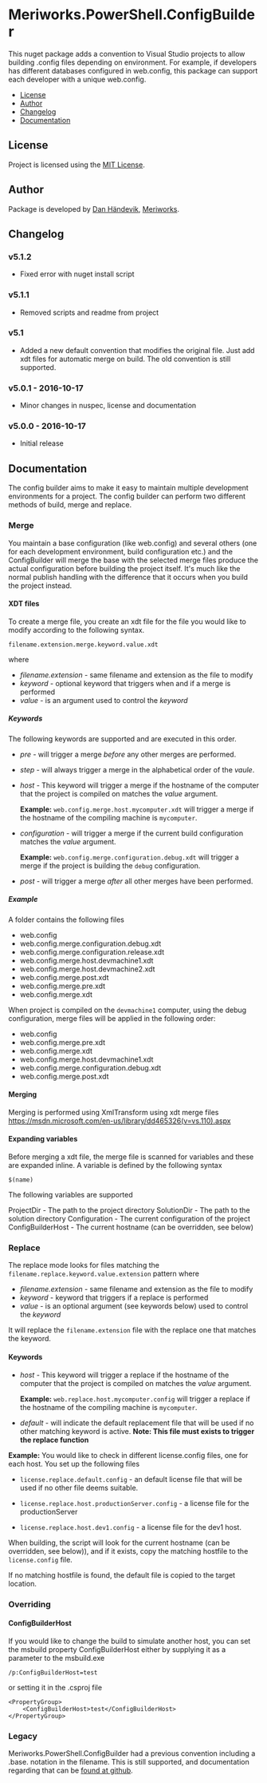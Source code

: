 # Meriworks.PowerShell.ConfigBuilder

This nuget package adds a convention to Visual Studio projects to allow
building .config files depending on environment. For example, if developers
has different databases configured in web.config, this package can support
each developer with a unique web.config.

* [License](#license)
* [Author](#author)
* [Changelog](#changelog)
* [Documentation](#documentation)

<a name="license"></a>
## License
Project is licensed using the [MIT License](LICENSE.md).

<a name="author"></a>
## Author
Package is developed by [Dan Händevik](mailto:dan@meriworks.se), [Meriworks](http://www.meriworks.se).

<a name="changelog"></a>
## Changelog

### v5.1.2
* Fixed error with nuget install script

### v5.1.1
* Removed scripts and readme from project

### v5.1
* Added a new default convention that modifies the original file. Just add xdt files for automatic merge on build. The old convention is still supported.

### v5.0.1 - 2016-10-17
* Minor changes in nuspec, license and documentation

### v5.0.0 - 2016-10-17
* Initial release

<a name="documentation"></a>
## Documentation
The config builder aims to make it easy to maintain multiple development environments for a project.
The config builder can  perform two different methods of build, merge and replace.

### Merge
You maintain a base configuration (like web.config) and several others (one for each development environment, build configuration etc.) and the ConfigBuilder will merge the base with the selected merge files produce the actual configuration before building the project itself.
It's much like the normal publish handling with the difference that it occurs when you build the project instead.

#### XDT files
To create a merge file, you create an xdt file for the file you would like to modify according to the following syntax.

	filename.extension.merge.keyword.value.xdt

where

 * _filename.extension_ - same filename and extension as the file to modify
 * _keyword_ - optional keyword that triggers when and if a merge is performed
 * _value_ - is an argument used to control the _keyword_ 
 
##### Keywords
The following keywords are supported and are executed in this order.

* _pre_ - will trigger a merge _before_ any other merges are performed.
* _step_ - will always trigger a merge in the alphabetical order of the _vaule_.
* _host_ - This keyword will trigger a merge if the hostname of the computer that the project is compiled on matches the _value_ argument.

	**Example:** `web.config.merge.host.mycomputer.xdt` will trigger a merge if the hostname of the compiling machine is `mycomputer`.
* _configuration_ - will trigger a merge if the current build configuration matches the _value_ argument.

	**Example:** `web.config.merge.configuration.debug.xdt` will trigger a merge if the project is building the `debug` configuration.
* _post_ - will trigger a merge _after_ all other merges have been performed.

##### Example
A folder contains the following files

* web.config
* web.config.merge.configuration.debug.xdt
* web.config.merge.configuration.release.xdt
* web.config.merge.host.devmachine1.xdt
* web.config.merge.host.devmachine2.xdt
* web.config.merge.post.xdt
* web.config.merge.pre.xdt
* web.config.merge.xdt

When project is compiled on the `devmachine1` computer, using the debug configuration, merge files will be applied in the following order:

* web.config
* web.config.merge.pre.xdt
* web.config.merge.xdt
* web.config.merge.host.devmachine1.xdt
* web.config.merge.configuration.debug.xdt
* web.config.merge.post.xdt

#### Merging
Merging is performed using XmlTransform using xdt merge files
<https://msdn.microsoft.com/en-us/library/dd465326(v=vs.110).aspx>


#### Expanding variables
Before merging a xdt file, the merge file is scanned for variables and these are expanded inline.
A variable is defined by the following syntax

	$(name)

The following variables are supported

ProjectDir - The path to the project directory
SolutionDir - The path to the solution directory
Configuration - The current configuration of the project
ConfigBuilderHost - The current hostname (can be overridden, see below)

### Replace
The replace mode looks for files matching the `filename.replace.keyword.value.extension` pattern where

 * _filename.extension_ - same filename and extension as the file to modify
 * _keyword_ - keyword that triggers if a replace is performed
 * _value_ - is an optional argument (see keywords below) used to control the _keyword_ 

It will replace the `filename.extension` file with the replace one that matches the keyword. 

#### Keywords

* _host_ - This keyword will trigger a replace if the hostname of the computer that the project is compiled on matches the _value_ argument.

	**Example:** `web.replace.host.mycomputer.config` will trigger a replace if the hostname of the compiling machine is `mycomputer`.
* _default_ - will indicate the default replacement file that will be used if no other matching keyword is active. **Note: This file must exists to trigger the replace function**

**Example:**
You would like to check in different license.config files, one for each host. You set up the following files

* `license.replace.default.config` - an default license file that will be used if no other file deems suitable.

* `license.replace.host.productionServer.config` - a license file for the productionServer
* `license.replace.host.dev1.config` - a license file for the dev1 host.

When building, the script will look for the current hostname (can be overridden, see below)), and if it exists, copy the matching hostfile to the `license.config` file.

If no matching hostfile is found, the default file is copied to the target location.

### Overriding

#### ConfigBuilderHost
If you would like to change the build to simulate another host, you can set the msbuild property ConfigBuilderHost either by supplying it as a parameter to the msbuild.exe

	/p:ConfigBuilderHost=test

or setting it in the .csproj file

	<PropertyGroup>
		<ConfigBuilderHost>test</ConfigBuilderHost>
	</PropertyGroup>

### Legacy
Meriworks.PowerShell.ConfigBuilder had a previous convention including a .base. notation in the filename. This is still supported, and documentation regarding that can be [found at github](https://github.com/meriworks/PowerShell.ConfigBuilder/blob/b6c8584ea626558b9068f7f91f7bfbb835013f6b/Meriworks.PowerShell.ConfigBuilder/nuspec/content/_msbuild/Meriworks.PowerShell.ConfigBuilder/readme.md).

